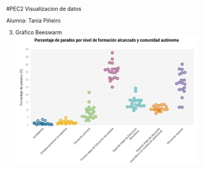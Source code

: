 #PEC2 Visualizacion de datos

Alumna: Tania Piñeiro

3. Gráfico Beeswarm
![Beeswarm](https://github.com/taniapvidal/PEC2_Visualizacion_Pineiro/blob/main/Beeswarm.PNG)
